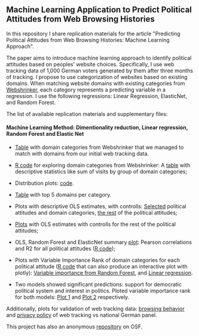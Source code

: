 ## Machine Learning Application to Predict Political Attitudes from Web Browsing Histories

In this repository I share replication materials for the article "Predicting Political Attitudes from Web Browsing Histories: Machine Learning Approach".

The paper aims to introduce machine learning approach to identify political attitudes based on peoples' website choices. Specifically, I use web tracking data of 1,000 German voters generated by them after three months of tracking. I propose to use categorization of websites based on existing domains. When matching website domains with existing categories from [Webshrinker](https://webshrinker.com/), each category represents a predicting variable in a regression. I use the following regressions: Linear Regression, ElasticNet, and Random Forest.

The list of available replication materials and supplementary files:

#### Machine Learning Method: Dimentionality reduction, Linear regression, Random Forest and Elastic Net

- [Table](https://github.com/norakirkizh/ml_politics/blob/master/domain_categories-v2.csv) with domain categories from Webshrinker that we managed to match with domains from our initial web tracking data.
- [R code](https://github.com/norakirkizh/ml_politics/blob/master/category_stat.R) for exploring domain categories from Webshrinker: A [table](https://github.com/norakirkizh/ml_politics/blob/master/Sum_of_visits.csv) with descriptive statistics like sum of visits by group of domain categories;
- Distribution plots: [code](https://github.com/norakirkizh/ml_politics/blob/master/distribution_plot.r).
- [Table](https://github.com/norakirkizh/ml_politics/blob/master/top5_domains_per_category.csv) with top 5 domains per category.

- Plots with descriptive OLS estimates, with controlls: [Selected](https://github.com/norakirkizh/ml_politics/blob/master/combined.pdf) political attitudes and domain categories, [the rest](https://github.com/norakirkizh/ml_politics/blob/master/combined_appendix.pdf) of the political attitudes;
- [Plots](https://github.com/norakirkizh/ml_politics/blob/master/combined_appendix.pdf) with OLS estimates with controlls for the rest of the political attitudes;
- OLS, Random Forest and ElasticNet summary [plot](https://github.com/norakirkizh/ml_politics/blob/master/R2_corr.pdf): Pearson correlations and R2 for all political attitudes ([R code](https://github.com/norakirkizh/ml_politics/blob/master/R2_plot.r));
- Plots with Variable Importance Rank of domain categories for each political attitude ([R code](https://github.com/norakirkizh/ml_politics/blob/master/rf_varImp.r) that can also produce an interactive plot with plotly): [Variable importance from Random Forest](https://github.com/norakirkizh/ml_politics/blob/master/rf_varImp.pdf), and [Linear regression](https://github.com/norakirkizh/ml_politics/blob/master/varImp_alpha.pdf).
- Two models showed significant predictions: support for democratic political system and interest in politics. Ploted variable importance rank for both models: [Plot 1](https://github.com/norakirkizh/ml_politics/blob/master/plot_varImp_dem.pdf) and [Plot 2](https://github.com/norakirkizh/ml_politics/blob/master/plot_varImp_polint.pdf) respectively.

Additionally, plots for validation of web tracking data: [browsing behavior](https://github.com/norakirkizh/ml_politics/blob/master/ivw_germany.pdf) and [privacy policy](https://github.com/norakirkizh/ml_politics/blob/master/plot_privacy_noad.pdf) of web tracking vs national German panel.

This project has also an anonymous [repository](https://osf.io/us4dz/?view_only=65edf1069f7341a88380f40b1ec2c43d) on OSF.
